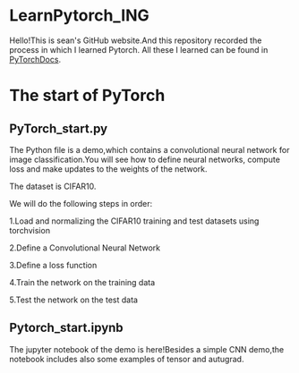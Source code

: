 # LearnPytorch_ING
Hello!This is sean's GitHub website.And this repository recorded the process in which I learned Pytorch.
All these I learned can be found in <a href="https://github.com/fendouai/PyTorchDocs">PyTorchDocs</a>.

<h1 herf="https://github.com/missrain777/LearnPytorch_ING/tree/master/A%20CNN%20demo">The start of PyTorch</h1>

<h2 herf="https://github.com/missrain777/LearnPytorch_ING/blob/master/A%20CNN%20demo/PyTorch_start.py">PyTorch_start.py</h2>

The Python file is a demo,which contains a convolutional neural network for image classification.You will see how to define neural networks, compute loss and make updates to the weights of the network.

The dataset is CIFAR10.

We will do the following steps in order:

1.Load and normalizing the CIFAR10 training and test datasets using torchvision

2.Define a Convolutional Neural Network

3.Define a loss function

4.Train the network on the training data

5.Test the network on the test data

<h2 herf="https://github.com/missrain777/LearnPytorch_ING/blob/master/A%20CNN%20demo/PyTorch_start.ipynb">Pytorch_start.ipynb</h2>

The jupyter notebook of the demo is here!Besides a simple CNN demo,the notebook includes also some examples of tensor and autugrad.

